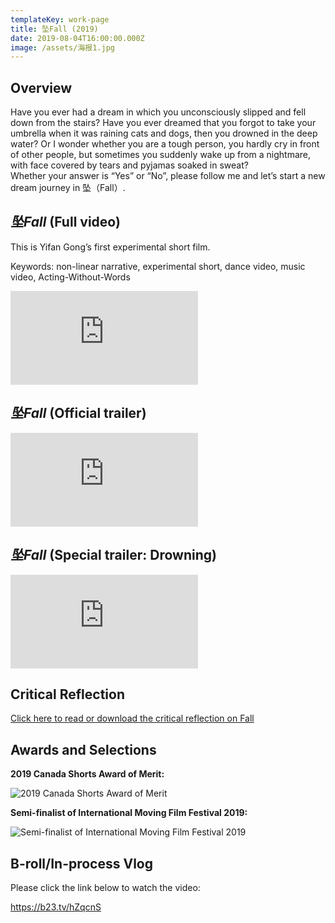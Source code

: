 ```yaml
---
templateKey: work-page
title: 坠Fall (2019)
date: 2019-08-04T16:00:00.000Z
image: /assets/海报1.jpg
---
```

## Overview

Have you ever had a dream in which you unconsciously slipped and fell down from the stairs? Have you ever dreamed that you forgot to take your umbrella when it was raining cats and dogs, then you drowned in the deep water? Or I wonder whether you are a tough person, you hardly cry in front of other people, but sometimes you suddenly wake up from a nightmare, with face covered by tears and pyjamas soaked in sweat?\
Whether your answer is “Yes” or “No”, please follow me and let’s start a new dream journey in 坠（Fall）.

<div class="lines-1"></div>

## *坠Fall* (Full video)

This is Yifan Gong’s first experimental short film. 

Keywords: non-linear narrative, experimental short, dance video, music video, Acting-Without-Words

<div class="video-container"><iframe src="https://www.youtube.com/embed/9fPPf8TtlT0" class="video" frameborder="0" allow="accelerometer; autoplay; encrypted-media; gyroscope; picture-in-picture" allowfullscreen></iframe></div>

<div class="lines-1"></div>

## *坠Fall* (Official trailer)

<div class="video-container"><iframe src="https://www.youtube.com/embed/D4qpuVWPHyI" class="video" frameborder="0" allow="accelerometer; autoplay; encrypted-media; gyroscope; picture-in-picture" allowfullscreen></iframe></div>

<div class="lines-1"></div>

## *坠Fall* (Special trailer: Drowning)

<div class="video-container"><iframe src="https://www.youtube.com/embed/0Vt-vWPFq1s" class="video" frameborder="0" allow="accelerometer; autoplay; encrypted-media; gyroscope; picture-in-picture" allowfullscreen></iframe></div>

<div class="lines-1"></div>

## Critical Reflection

[Click here to read or download the critical reflection on Fall](/assets/reflection-on-坠fall.pdf)

<div class="lines-1"></div>

## Awards and Selections

**2019 Canada Shorts Award of Merit:**

![2019 Canada Shorts Award of Merit](/assets/2019-canada-shorts-award-of-merit-certificate.jpg "2019 Canada Shorts Award of Merit Certificate")

<div class="lines-1"></div>

**Semi-finalist of International Moving Film Festival 2019:**

![Semi-finalist of International Moving Film Festival 2019](/assets/130.jpg "IMFF Certificate")

<div class="lines-1"></div>

## B-roll/In-process Vlog

Please click the link below to watch the video:

<https://b23.tv/hZqcnS>

<div class="lines-1"></div>